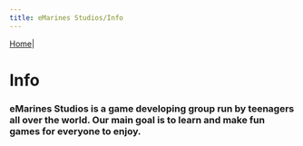 ```yaml
---
title: eMarines Studios/Info
---
```


[Home](./home.md)|

# Info

### eMarines Studios is a game developing group run by teenagers all over the world. Our main goal is to learn and make fun games for everyone to enjoy.
